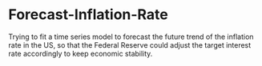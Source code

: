 # Forecast-Inflation-Rate
Trying to fit a time series model to forecast the future trend of the inflation rate in the US, so that the Federal Reserve could adjust the target interest rate accordingly to keep economic stability.
